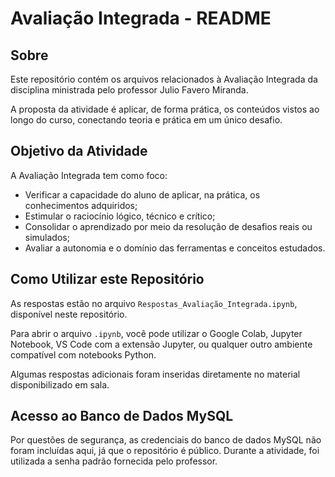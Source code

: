 # Avaliação Integrada - README

## Sobre

Este repositório contém os arquivos relacionados à Avaliação Integrada da disciplina ministrada pelo professor Julio Favero Miranda.

A proposta da atividade é aplicar, de forma prática, os conteúdos vistos ao longo do curso, conectando teoria e prática em um único desafio.

## Objetivo da Atividade

A Avaliação Integrada tem como foco:

- Verificar a capacidade do aluno de aplicar, na prática, os conhecimentos adquiridos;  
- Estimular o raciocínio lógico, técnico e crítico;  
- Consolidar o aprendizado por meio da resolução de desafios reais ou simulados;  
- Avaliar a autonomia e o domínio das ferramentas e conceitos estudados.

## Como Utilizar este Repositório

As respostas estão no arquivo `Respostas_Avaliação_Integrada.ipynb`, disponível neste repositório.

Para abrir o arquivo `.ipynb`, você pode utilizar o Google Colab, Jupyter Notebook, VS Code com a extensão Jupyter, ou qualquer outro ambiente compatível com notebooks Python.

Algumas respostas adicionais foram inseridas diretamente no material disponibilizado em sala.

## Acesso ao Banco de Dados MySQL

Por questões de segurança, as credenciais do banco de dados MySQL não foram incluídas aqui, já que o repositório é público. 
Durante a atividade, foi utilizada a senha padrão fornecida pelo professor.







